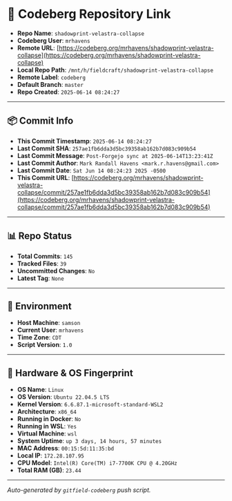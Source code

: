 # 🔗 Codeberg Repository Link

- **Repo Name**: `shadowprint-velastra-collapse`
- **Codeberg User**: `mrhavens`
- **Remote URL**: [https://codeberg.org/mrhavens/shadowprint-velastra-collapse](https://codeberg.org/mrhavens/shadowprint-velastra-collapse)
- **Local Repo Path**: `/mnt/h/fieldcraft/shadowprint-velastra-collapse`
- **Remote Label**: `codeberg`
- **Default Branch**: `master`
- **Repo Created**: `2025-06-14 08:24:27`

---

## 📦 Commit Info

- **This Commit Timestamp**: `2025-06-14 08:24:27`
- **Last Commit SHA**: `257ae1fb6dda3d5bc39358ab162b7d083c909b54`
- **Last Commit Message**: `Post-Forgejo sync at 2025-06-14T13:23:41Z`
- **Last Commit Author**: `Mark Randall Havens <mark.r.havens@gmail.com>`
- **Last Commit Date**: `Sat Jun 14 08:24:23 2025 -0500`
- **This Commit URL**: [https://codeberg.org/mrhavens/shadowprint-velastra-collapse/commit/257ae1fb6dda3d5bc39358ab162b7d083c909b54](https://codeberg.org/mrhavens/shadowprint-velastra-collapse/commit/257ae1fb6dda3d5bc39358ab162b7d083c909b54)

---

## 📊 Repo Status

- **Total Commits**: `145`
- **Tracked Files**: `39`
- **Uncommitted Changes**: `No`
- **Latest Tag**: `None`

---

## 🧭 Environment

- **Host Machine**: `samson`
- **Current User**: `mrhavens`
- **Time Zone**: `CDT`
- **Script Version**: `1.0`

---

## 🧬 Hardware & OS Fingerprint

- **OS Name**: `Linux`
- **OS Version**: `Ubuntu 22.04.5 LTS`
- **Kernel Version**: `6.6.87.1-microsoft-standard-WSL2`
- **Architecture**: `x86_64`
- **Running in Docker**: `No`
- **Running in WSL**: `Yes`
- **Virtual Machine**: `wsl`
- **System Uptime**: `up 3 days, 14 hours, 57 minutes`
- **MAC Address**: `00:15:5d:11:35:bd`
- **Local IP**: `172.28.107.95`
- **CPU Model**: `Intel(R) Core(TM) i7-7700K CPU @ 4.20GHz`
- **Total RAM (GB)**: `23.44`

---

_Auto-generated by `gitfield-codeberg` push script._
